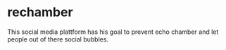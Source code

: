 # rechamber
This social media plattform has his goal to prevent echo chamber and let people out of there social bubbles.
